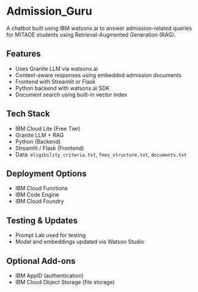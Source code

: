 # Admission_Guru

A chatbot built using IBM watsonx.ai to answer admission-related queries for MITAOE students using Retrieval-Augmented Generation (RAG).

## Features

- Uses Granite LLM via watsonx.ai
- Context-aware responses using embedded admission documents
- Frontend with Streamlit or Flask
- Python backend with watsonx.ai SDK
- Document search using built-in vector index

## Tech Stack

- IBM Cloud Lite (Free Tier)
- Granite LLM + RAG
- Python (Backend)
- Streamlit / Flask (Frontend)
- Data: `eligibility_criteria.txt`, `fees_structure.txt`, `documents.txt`

## Deployment Options

- IBM Cloud Functions  
- IBM Code Engine  
- IBM Cloud Foundry

## Testing & Updates

- Prompt Lab used for testing
- Model and embeddings updated via Watson Studio

## Optional Add-ons

- IBM AppID (authentication)
- IBM Cloud Object Storage (file storage)
